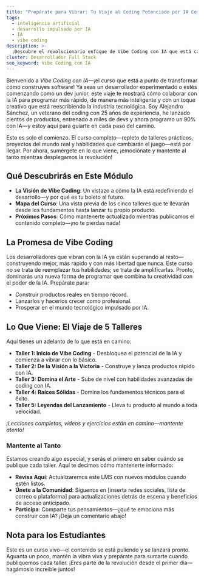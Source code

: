```yaml
---
title: "Prepárate para Vibrar: Tu Viaje al Coding Potenciado por IA Comienza Aquí"
tags:
  - inteligencia artificial
  - desarrollo impulsado por IA
  - IA
  - vibe coding
description: >-
  ¡Descubre el revolucionario enfoque de Vibe Coding con IA que está cambiando cómo construimos software! Aprende de un veterano de la industria con más de 25 años de experiencia cómo aprovechar la IA para programar más rápido, mejor y con más creatividad.
cluster: Desarrollador Full Stack
seo_keyword: Vibe Coding con IA
---
```


Bienvenido a *Vibe Coding con IA*—¡el curso que está a punto de transformar cómo construyes software! Ya seas un desarrollador experimentado o estés comenzando como un dev junior, este viaje te mostrará cómo colaborar con la IA para programar más rápido, de manera más inteligente y con un toque creativo que está reescribiendo la industria tecnológica. Soy Alejandro Sánchez, un veterano del coding con 25 años de experiencia, he lanzado cientos de productos, entrenado a miles de devs y ahora programo un 90% con IA—y estoy aquí para guiarte en cada paso del camino.

Esto es solo el comienzo. El curso completo—repleto de talleres prácticos, proyectos del mundo real y habilidades que cambiarán el juego—está por llegar. Por ahora, sumérgete en lo que viene, ¡emociónate y mantente al tanto mientras desplegamos la revolución!

## Qué Descubrirás en Este Módulo

- **La Visión de Vibe Coding**: Un vistazo a cómo la IA está redefiniendo el desarrollo—y por qué es tu boleto al futuro.
- **Mapa del Curso**: Una vista previa de los cinco talleres que te llevarán desde los fundamentos hasta lanzar tu propio producto.
- **Próximos Pasos**: Cómo mantenerte actualizado mientras publicamos el contenido completo—¡no te pierdas nada!

## La Promesa de Vibe Coding

Los desarrolladores que vibran con la IA ya están superando al resto—construyendo mejor, más rápido y con más libertad que nunca. Este curso no se trata de reemplazar tus habilidades; se trata de amplificarlas. Pronto, dominarás una nueva forma de programar que combina tu creatividad con el poder de la IA. Prepárate para:

- Construir productos reales en tiempo récord.
- Lanzarlos y hacerlos crecer como profesional.
- Prosperar en el mundo tecnológico impulsado por IA.

## Lo Que Viene: El Viaje de 5 Talleres

Aquí tienes un adelanto de lo que está en camino:

- **Taller 1: Inicio de Vibe Coding** - Desbloquea el potencial de la IA y comienza a vibrar con lo básico.
- **Taller 2: De la Visión a la Victoria** - Construye y lanza productos rápido con IA.
- **Taller 3: Domina el Arte** - Sube de nivel con habilidades avanzadas de coding con IA.
- **Taller 4: Raíces Sólidas** - Domina los fundamentos técnicos para el éxito.
- **Taller 5: Leyendas del Lanzamiento** - Lleva tu producto al mundo a toda velocidad.  

*¡Lecciones completas, videos y ejercicios están en camino—mantente atento!*

### Mantente al Tanto

Estamos creando algo especial, y serás el primero en saber cuándo se publique cada taller. Aquí te decimos cómo mantenerte informado:
- **Revisa Aquí**: Actualizaremos este LMS con nuevos módulos cuando estén listos.
- **Únete a la Comunidad**: Síguenos en [inserta redes sociales, lista de correo o plataforma] para actualizaciones detrás de escena y beneficios de acceso anticipado.
- **Participa**: Comparte tus pensamientos—¿qué te emociona más construir con IA? ¡Deja un comentario abajo!

## Nota para los Estudiantes

Este es un curso vivo—el contenido se está puliendo y se lanzará pronto. Aguanta un poco, mantén la vibra viva y prepárate para sumarte cuando publiquemos cada taller. ¡Eres parte de la revolución desde el primer día—hagámoslo increíble juntos!